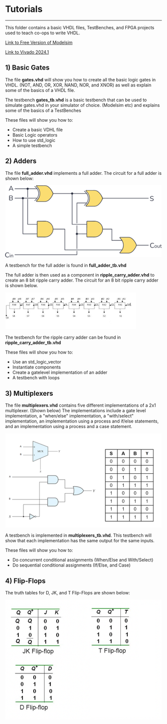 # Tutorials
---

This folder contains a basic VHDL files, TestBenches, and FPGA projects used to teach co-ops to write VHDL.

[Link to Free Version of Modelsim](https://www.intel.com/content/www/us/en/software-kit/750368/modelsim-intel-fpgas-standard-edition-software-version-18-1.html)

[Link to Vivado 2024.1](https://www.xilinx.com/support/download/index.html/content/xilinx/en/downloadNav/vivado-design-tools/2024-1.html)

## 1) Basic Gates

The file **gates.vhd** will show you how to create all the basic logic gates in VHDL. (NOT, AND, OR, XOR, NAND, NOR, and XNOR) as well as explain some of the basics of a VHDL file.

The testbench **gates_tb.vhd** is a basic testbench that can be used to simulate gates.vhd in your simulator of choice. (Modelsim etc) and explains some of the basics of a TestBenches

These files will show you how to:   
- Create a basic VDHL file
- Basic Logic operators
- How to use std_logic
- A simple testbench

## 2) Adders

The file **full_adder.vhd** implements a full adder. The circuit for a full adder is shown below:

![full_adder](./.images/full_adder.png)

A testbench for the full adder is found in **full_adder_tb.vhd**

The full adder is then used as a component in **ripple_carry_adder.vhd** to create an 8 bit ripple carry adder. The circuit for an 8 bit ripple carry adder is shown below.

![ripple_carry_adder](./.images/ripple_carry_adder_8_bit.jpg)

The testbench for the ripple carry adder can be found in **ripple_carry_adder_tb.vhd**

These files will show you how to:   
- Use an std_logic_vector
- Instantiate components
- Create a gatelevel implementation of an adder
- A testbench with loops

## 3) Multiplexers

The file **multiplexers.vhd** contains five different implementations of a 2x1 multiplexer. (Shown  below) The implementations include a gate level implementation, a "when/else" implementation, a "with/select" implementation, an implementation using a process and if/else statements, and an implementation using a process and a case statement.

![2x1 Multiplexers](./.images/mux.png)

A testbench is implemented in **multiplexers_tb.vhd**. This testbench will show that each implementation has the same output for the same inputs.

These files will show you how to:   
- Do concurrent conditional assignments (When/Else and With/Select)
- Do sequential conditional assignments (If/Else, and Case)

## 4) Flip-Flops

The truth tables for D, JK, and T Flip-Flops are shown below:

![Flip_flops](./.images/flip_flops.png)
